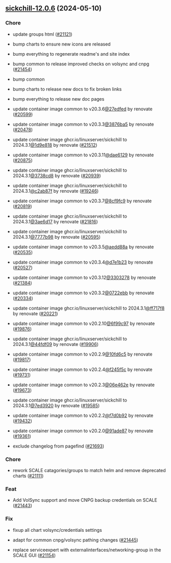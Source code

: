

## [sickchill-12.0.6](https://github.com/truecharts/charts/compare/sickchill-11.7.0...sickchill-12.0.6) (2024-05-10)

### Chore



- update groups html ([#21121](https://github.com/truecharts/charts/issues/21121))

- bump charts to ensure new icons are released

- bump everything to regenerate readme's and site index

- bump common to release improved checks on volsync and cnpg ([#21454](https://github.com/truecharts/charts/issues/21454))

- bump common

- bump charts to release new docs to fix broken links

- bump everything to release new doc pages

- update container image common to v20.3.6[@27edfed](https://github.com/27edfed) by renovate ([#20599](https://github.com/truecharts/charts/issues/20599))

- update container image common to v20.3.3[@3876ba5](https://github.com/3876ba5) by renovate ([#20478](https://github.com/truecharts/charts/issues/20478))

- update container image ghcr.io/linuxserver/sickchill to 2024.3.1[@1d9e818](https://github.com/1d9e818) by renovate ([#21512](https://github.com/truecharts/charts/issues/21512))

- update container image common to v20.3.11[@dae6129](https://github.com/dae6129) by renovate ([#20875](https://github.com/truecharts/charts/issues/20875))

- update container image ghcr.io/linuxserver/sickchill to 2024.3.1[@3738cd8](https://github.com/3738cd8) by renovate ([#20939](https://github.com/truecharts/charts/issues/20939))

- update container image ghcr.io/linuxserver/sickchill to 2024.3.1[@c2ab87f](https://github.com/c2ab87f) by renovate ([#19246](https://github.com/truecharts/charts/issues/19246))

- update container image common to v20.3.7[@8cf9fc9](https://github.com/8cf9fc9) by renovate ([#20819](https://github.com/truecharts/charts/issues/20819))

- update container image ghcr.io/linuxserver/sickchill to 2024.3.1[@3ae6d17](https://github.com/3ae6d17) by renovate ([#21816](https://github.com/truecharts/charts/issues/21816))

- update container image ghcr.io/linuxserver/sickchill to 2024.3.1[@7777b98](https://github.com/7777b98) by renovate ([#20595](https://github.com/truecharts/charts/issues/20595))

- update container image common to v20.3.5[@aedd88a](https://github.com/aedd88a) by renovate ([#20535](https://github.com/truecharts/charts/issues/20535))

- update container image common to v20.3.4[@d7e1b23](https://github.com/d7e1b23) by renovate ([#20527](https://github.com/truecharts/charts/issues/20527))

- update container image common to v20.3.12[@3303278](https://github.com/3303278) by renovate ([#21384](https://github.com/truecharts/charts/issues/21384))

- update container image common to v20.3.2[@0722ebb](https://github.com/0722ebb) by renovate ([#20334](https://github.com/truecharts/charts/issues/20334))

- update container image ghcr.io/linuxserver/sickchill to 2024.3.1[@ff717f8](https://github.com/ff717f8) by renovate ([#20221](https://github.com/truecharts/charts/issues/20221))

- update container image common to v20.2.10[@6f99c97](https://github.com/6f99c97) by renovate ([#19876](https://github.com/truecharts/charts/issues/19876))

- update container image ghcr.io/linuxserver/sickchill to 2024.3.1[@44fdf09](https://github.com/44fdf09) by renovate ([#19906](https://github.com/truecharts/charts/issues/19906))

- update container image common to v20.2.9[@10fd6c5](https://github.com/10fd6c5) by renovate ([#19817](https://github.com/truecharts/charts/issues/19817))

- update container image common to v20.2.4[@f245f5c](https://github.com/f245f5c) by renovate ([#19731](https://github.com/truecharts/charts/issues/19731))

- update container image common to v20.2.3[@06e462e](https://github.com/06e462e) by renovate ([#19673](https://github.com/truecharts/charts/issues/19673))

- update container image ghcr.io/linuxserver/sickchill to 2024.3.1[@7ed3920](https://github.com/7ed3920) by renovate ([#19585](https://github.com/truecharts/charts/issues/19585))

- update container image common to v20.2.2[@f7d0b92](https://github.com/f7d0b92) by renovate ([#19432](https://github.com/truecharts/charts/issues/19432))

- update container image common to v20.2.0[@91ade87](https://github.com/91ade87) by renovate ([#19361](https://github.com/truecharts/charts/issues/19361))

- exclude changelog from pagefind ([#21693](https://github.com/truecharts/charts/issues/21693))

### Chore



- rework SCALE catagories/groups to match helm and remove deprecated charts ([#21111](https://github.com/truecharts/charts/issues/21111))

### Feat



- Add VolSync support and move CNPG backup credentials on SCALE ([#21443](https://github.com/truecharts/charts/issues/21443))

### Fix



- fixup all chart volsync/credentials settings

- adapt for common cnpg/volsync pathing changes ([#21445](https://github.com/truecharts/charts/issues/21445))

- replace serviceexpert with externalinterfaces/networking-group in the SCALE GUI ([#21154](https://github.com/truecharts/charts/issues/21154))